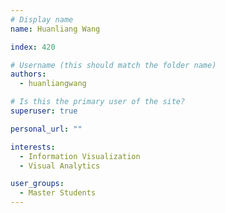 ```yaml
---
# Display name
name: Huanliang Wang

index: 420

# Username (this should match the folder name)
authors:
  - huanliangwang

# Is this the primary user of the site?
superuser: true

personal_url: ""

interests:
  - Information Visualization
  - Visual Analytics

user_groups:
  - Master Students
---
```

